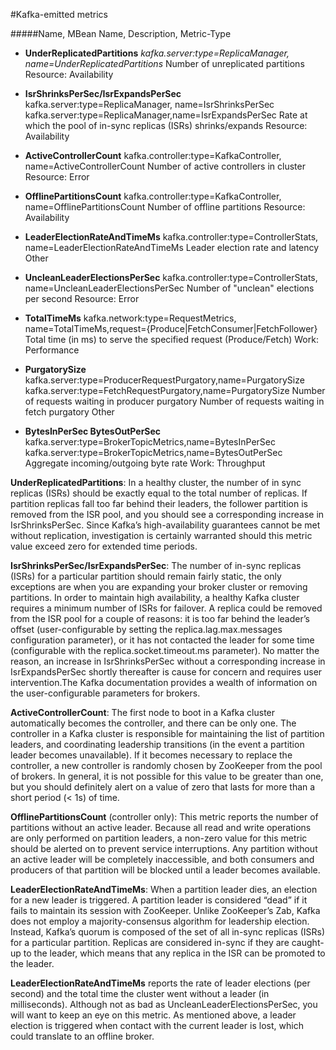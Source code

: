

#Kafka-emitted metrics

#####Name,	MBean Name,	Description,	Metric-Type

- **UnderReplicatedPartitions**	_kafka.server:type=ReplicaManager, name=UnderReplicatedPartitions_	Number of unreplicated partitions	Resource: Availability

- **IsrShrinksPerSec/IsrExpandsPerSec**	kafka.server:type=ReplicaManager, name=IsrShrinksPerSec kafka.server:type=ReplicaManager,name=IsrExpandsPerSec	Rate at which the pool of in-sync replicas (ISRs) shrinks/expands	Resource: Availability

- **ActiveControllerCount**	kafka.controller:type=KafkaController, name=ActiveControllerCount	Number of active controllers in cluster	Resource: Error

- **OfflinePartitionsCount**	kafka.controller:type=KafkaController, name=OfflinePartitionsCount	Number of offline partitions	Resource: Availability

- **LeaderElectionRateAndTimeMs**	kafka.controller:type=ControllerStats, name=LeaderElectionRateAndTimeMs	Leader election rate and latency	Other

- **UncleanLeaderElectionsPerSec**	kafka.controller:type=ControllerStats, name=UncleanLeaderElectionsPerSec	Number of "unclean" elections per second	Resource: Error

- **TotalTimeMs**	kafka.network:type=RequestMetrics, name=TotalTimeMs,request={Produce|FetchConsumer|FetchFollower}	Total time (in ms) to serve the specified request (Produce/Fetch)	Work: Performance

- **PurgatorySize**	kafka.server:type=ProducerRequestPurgatory,name=PurgatorySize kafka.server:type=FetchRequestPurgatory,name=PurgatorySize	Number of requests waiting in producer purgatory Number of requests waiting in fetch purgatory	Other

- **BytesInPerSec BytesOutPerSec**	kafka.server:type=BrokerTopicMetrics,name=BytesInPerSec kafka.server:type=BrokerTopicMetrics,name=BytesOutPerSec	Aggregate incoming/outgoing byte rate	Work: Throughput



**UnderReplicatedPartitions**: In a healthy cluster, the number of in sync replicas (ISRs) should be exactly equal to the total number of replicas. If partition replicas fall too far behind their leaders, the follower partition is removed from the ISR pool, and you should see a corresponding increase in IsrShrinksPerSec. Since Kafka’s high-availability guarantees cannot be met without replication, investigation is certainly warranted should this metric value exceed zero for extended time periods.

**IsrShrinksPerSec/IsrExpandsPerSec**: The number of in-sync replicas (ISRs) for a particular partition should remain fairly static, the only exceptions are when you are expanding your broker cluster or removing partitions. In order to maintain high availability, a healthy Kafka cluster requires a minimum number of ISRs for failover. A replica could be removed from the ISR pool for a couple of reasons: it is too far behind the leader’s offset (user-configurable by setting the replica.lag.max.messages configuration parameter), or it has not contacted the leader for some time (configurable with the replica.socket.timeout.ms parameter). No matter the reason, an increase in IsrShrinksPerSec without a corresponding increase in IsrExpandsPerSec shortly thereafter is cause for concern and requires user intervention.The Kafka documentation provides a wealth of information on the user-configurable parameters for brokers.

**ActiveControllerCount**: The first node to boot in a Kafka cluster automatically becomes the controller, and there can be only one. The controller in a Kafka cluster is responsible for maintaining the list of partition leaders, and coordinating leadership transitions (in the event a partition leader becomes unavailable). If it becomes necessary to replace the controller, a new controller is randomly chosen by ZooKeeper from the pool of brokers. In general, it is not possible for this value to be greater than one, but you should definitely alert on a value of zero that lasts for more than a short period (< 1s) of time.

**OfflinePartitionsCount** (controller only): This metric reports the number of partitions without an active leader. Because all read and write operations are only performed on partition leaders, a non-zero value for this metric should be alerted on to prevent service interruptions. Any partition without an active leader will be completely inaccessible, and both consumers and producers of that partition will be blocked until a leader becomes available.

**LeaderElectionRateAndTimeMs**: When a partition leader dies, an election for a new leader is triggered. A partition leader is considered “dead” if it fails to maintain its session with ZooKeeper. Unlike ZooKeeper’s Zab, Kafka does not employ a majority-consensus algorithm for leadership election. Instead, Kafka’s quorum is composed of the set of all in-sync replicas (ISRs) for a particular partition. Replicas are considered in-sync if they are caught-up to the leader, which means that any replica in the ISR can be promoted to the leader.

**LeaderElectionRateAndTimeMs** reports the rate of leader elections (per second) and the total time the cluster went without a leader (in milliseconds). Although not as bad as UncleanLeaderElectionsPerSec, you will want to keep an eye on this metric. As mentioned above, a leader election is triggered when contact with the current leader is lost, which could translate to an offline broker.



